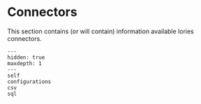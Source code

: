 # Connectors

This section contains (or will contain) information available lories connectors.

```{toctree}
---
hidden: true
maxdepth: 1
---
self
configurations
csv
sql
```
